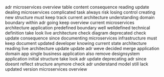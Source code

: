 adr microservices overview table content consequence reading update dealing microservices complicated task always risk losing control creating new structure must keep track current architecture understanding domain boundary within adr going keep overview current microservices architecture application predefined boundary well welldefined technical definition take look live architecture check diagram deprecated check update consequence since documenting microservices infrastructure must keep document updated developer knowing current state architecture reading live architecture update update adr weve decided merge application domain app single business application also remove designsystem application initial structure take look adr update deprecating adr since doesnt reflect structure anymore check adr understand model still lack updated version microservices overview